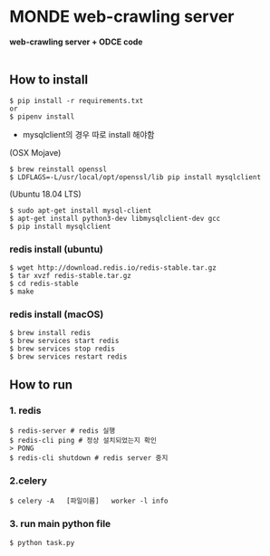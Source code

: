 # MONDE web-crawling server
__web-crawling server + ODCE code__
<br></br>
## How to install 
```
$ pip install -r requirements.txt
or
$ pipenv install
``` 
- mysqlclient의 경우 따로 install 해야함 

(OSX Mojave)
```
$ brew reinstall openssl
$ LDFLAGS=-L/usr/local/opt/openssl/lib pip install mysqlclient
```
(Ubuntu 18.04 LTS)
```
$ sudo apt-get install mysql-client
$ apt-get install python3-dev libmysqlclient-dev gcc
$ pip install mysqlclient
```
### redis install (ubuntu)
```
$ wget http://download.redis.io/redis-stable.tar.gz
$ tar xvzf redis-stable.tar.gz
$ cd redis-stable
$ make
```
### redis install (macOS)
```
$ brew install redis
$ brew services start redis
$ brew services stop redis
$ brew services restart redis
```
## How to run
### 1. redis
```
$ redis-server # redis 실행
$ redis-cli ping # 정상 설치되었는지 확인
> PONG
$ redis-cli shutdown # redis server 중지
```

### 2.celery 
```
$ celery -A   [파일이름]   worker -l info
```

### 3. run main python file
```
$ python task.py 
```




